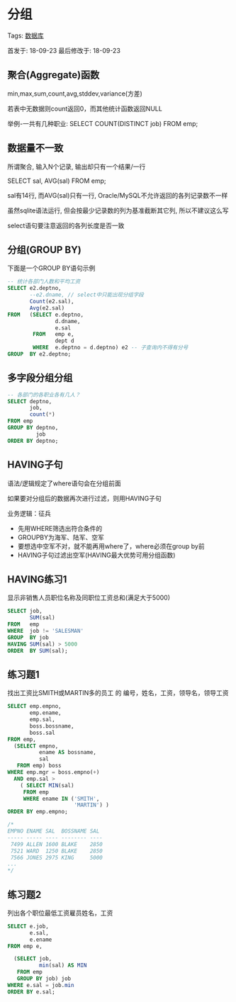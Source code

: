 # 分组

Tags: [数据库](#)

首发于: 18-09-23 最后修改于: 18-09-23

## 聚合(Aggregate)函数

min,max,sum,count,avg,stddev,variance(方差)

若表中无数据则count返回0，而其他统计函数返回NULL

举例-一共有几种职业: SELECT COUNT(DISTINCT job) FROM emp;

## 数据量不一致

所谓聚合, 输入N个记录, 输出却只有一个结果/一行

SELECT sal, AVG(sal) FROM emp;

sal有14行, 而AVG(sal)只有一行, Oracle/MySQL不允许返回的各列记录数不一样

虽然sqlite语法运行, 但会按最少记录数的列为基准截断其它列, 所以不建议这么写

select语句要注意返回的各列长度是否一致

## 分组(GROUP BY)

下面是一个GROUP BY语句示例

```sql
-- 统计各部门人数和平均工资
SELECT e2.deptno, 
       --e2.dname, // select中只能出现分组字段
       Count(e2.sal), 
       Avg(e2.sal) 
FROM   (SELECT e.deptno, 
               d.dname, 
               e.sal 
        FROM   emp e,
               dept d 
        WHERE  e.deptno = d.deptno) e2 -- 子查询内不得有分号 
GROUP  BY e2.deptno;
```

## 多字段分组分组

```sql
-- 各部门的各职业各有几人？
SELECT deptno,
       job,
       count(*)
FROM emp
GROUP BY deptno,
         job
ORDER BY deptno;
```

## HAVING子句

语法/逻辑规定了where语句会在分组前面

如果要对分组后的数据再次进行过滤，则用HAVING子句

业务逻辑：征兵

- 先用WHERE筛选出符合条件的
- GROUPBY为海军、陆军、空军
- 要想选中空军不对，就不能再用where了，where必须在group by前
- HAVING子句过滤出空军(HAVING最大优势可用分组函数)

## HAVING练习1

显示非销售人员职位名称及同职位工资总和(满足大于5000)

```sql
SELECT job, 
       SUM(sal) 
FROM   emp 
WHERE  job != 'SALESMAN' 
GROUP  BY job 
HAVING SUM(sal) > 5000 
ORDER  BY SUM(sal); 
```

## 练习题1

找出工资比SMITH或MARTIN多的员工 的 编号，姓名，工资，领导名，领导工资

```sql
SELECT emp.empno,
       emp.ename,
       emp.sal,
       boss.bossname,
       boss.sal
FROM emp,
  (SELECT empno,
          ename AS bossname,
          sal
   FROM emp) boss
WHERE emp.mgr = boss.empno(+)
  AND emp.sal >
    ( SELECT MIN(sal)
     FROM emp
     WHERE ename IN ('SMITH',
                     'MARTIN') )
ORDER BY emp.empno;

/*
EMPNO ENAME SAL  BOSSNAME SAL
----- ----- ---- -------- ----
 7499 ALLEN 1600 BLAKE    2850
 7521 WARD  1250 BLAKE    2850
 7566 JONES 2975 KING     5000
...
*/
```

## 练习题2

列出各个职位最低工资雇员姓名，工资

```sql
SELECT e.job,
       e.sal,
       e.ename
FROM emp e,

  (SELECT job,
          min(sal) AS MIN
   FROM emp
   GROUP BY job) job
WHERE e.sal = job.min
ORDER BY e.sal;
```